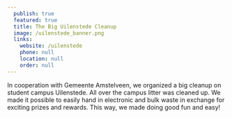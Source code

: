 ```yaml
---
  publish: true
  featured: true
  title: The Big Uilenstede Cleanup 
  image: /uilenstede_banner.png
  links: 
    website: /uilenstede
    phone: null
    location: null 
    order: null
---
```


In cooperation with Gemeente Amstelveen, we organized a big cleanup on student campus Uilenstede. All over the campus litter was cleaned up. We made it possible to easily hand in electronic and bulk waste in exchange for exciting prizes and rewards. This way, we made doing good fun and easy!
